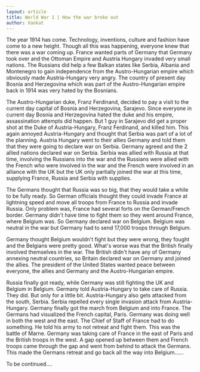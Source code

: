 ```yaml
---
layout: article
title: World War 1 | How the war broke out
author: Vankat
---
```


 The year 1914 has come. Technology, inventions, culture and fashion have come to a new height. Though all this was happening, everyone knew that there was a war coming up. France wanted parts of Germany that Germany took over and the Ottoman Empire and Austria Hungary invaded very small nations. The Russians did help a few Balkan states like Serbia, Albania and Montenegro to gain independence from the Austro-Hungarian empire which obviously made Austria-Hungary very angry. The country of present day Bosnia and Herzegovina which was part of the Austro-Hungarian empire back in 1914 was very hated by the Bosnians.

 The Austro-Hungarian duke, Franz Ferdinand, decided to pay a visit to the current day capital of Bosnia and Herzegovina, Sarajevo. Since everyone in current day Bosnia and Herzegovina hated the duke and his empire, assassination attempts did happen. But 1 guy in Sarajevo did get a proper shot at the Duke of Austria-Hungary, Franz Ferdinand, and killed him. This again annoyed Austria-Hungary and thought that Serbia was part of a lot of the planning. Austria Hungary went to their allies Germany and told them that they were going to declare war on Serbia. Germany agreed and the 2 allied nations declared war on Serbia. Serbia was allied with Russia at that time, involving the Russians into the war and the Russians were allied with the French who were involved in the war and the French were involved in an alliance with the UK but the UK only partially joined the war at this time, supplying France, Russia and Serbia with supplies.

 The Germans thought that Russia was so big, that they would take a while to be fully ready. So German officials thought they could invade France at lightning speed and move all troops from France to Russia and invade Russia. Only problem was, France had several forts on the German/French border. Germany didn't have time to fight them so they went around France, where Belgium was. So Germany declared war on Belgium. Belgium was neutral in the war but Germany had to send 17,000 troops through Belgium.

 Germany thought Belgium wouldn't fight but they were wrong, they fought and the Belgians were pretty good. What's worse was that the British finally involved themselves in the war. The British didn't have any of Germany annexing neutral countries, so Britain declared war on Germany and joined the allies. The president of the United States wanted peace between everyone, the allies and Germany and the Austro-Hungarian empire.

 Russia finally got ready, while Germany was still fighting the UK and Belgium in Belgium. Germany told Austria-Hungary to take care of Russia. They did. But only for a little bit. Austria-Hungary also gets attacked from the south, Serbia. Serbia repelled every single invasion attack from Austria-Hungary. Germany finally got the march from Belgium and into France. The Germans had visualized the French capital, Paris. Germany was doing well in both the west and the east. The Chief of Staff of France had to do something. He told his army to not retreat and fight them. This was the battle of Marne. Germany was taking care of France in the east of Paris and the British troops in the west. A gap opened up between them and French troops came through the gap and went from behind to attack the Germans. This made the Germans retreat and go back all the way into Belgium......

 To be continued….

